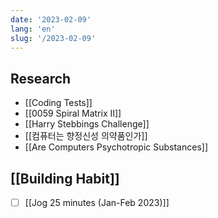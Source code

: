 ```yaml
---
date: '2023-02-09'
lang: 'en'
slug: '/2023-02-09'
---
```


## Research

- [[Coding Tests]]
- [[0059 Spiral Matrix II]]
- [[Harry Stebbings Challenge]]
- [[컴퓨터는 향정신성 의약품인가]]
- [[Are Computers Psychotropic Substances]]

## [[Building Habit]]

- [ ] [[Jog 25 minutes (Jan-Feb 2023)]]
